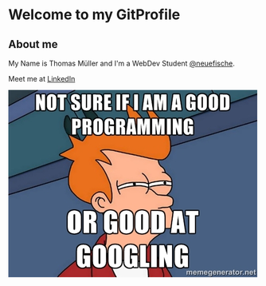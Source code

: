 # Welcome to my GitProfile
## About me
My Name is Thomas Müller and I'm a WebDev Student [@neuefische](https://www.neuefische.de/).



Meet me at [LinkedIn](https://www.linkedin.com/in/thomas-m%C3%BCller-6655b6220/)




![Meme](./programming-or-googling.jpg)

<!--
**thomasmueller87/thomasmueller87** is a ✨ _special_ ✨ repository because its `README.md` (this file) appears on your GitHub profile.

Here are some ideas to get you started:

- 🔭 I’m currently working on ...
- 🌱 I’m currently learning ...
- 👯 I’m looking to collaborate on ...
- 🤔 I’m looking for help with ...
- 💬 Ask me about ...
- 📫 How to reach me: ...
- 😄 Pronouns: ...
- ⚡ Fun fact: ...
-->
